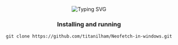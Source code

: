 <div align="center">
<img src="https://readme-typing-svg.demolab.com?font=Play&size=30&pause=1000&color=00AEF0&random=false&width=435&lines=Neofetch+in+windows" alt="Typing SVG" />
<div/>
  
### Installing and running 
```
git clone https://github.com/titanilham/Neofetch-in-windows.git
```
